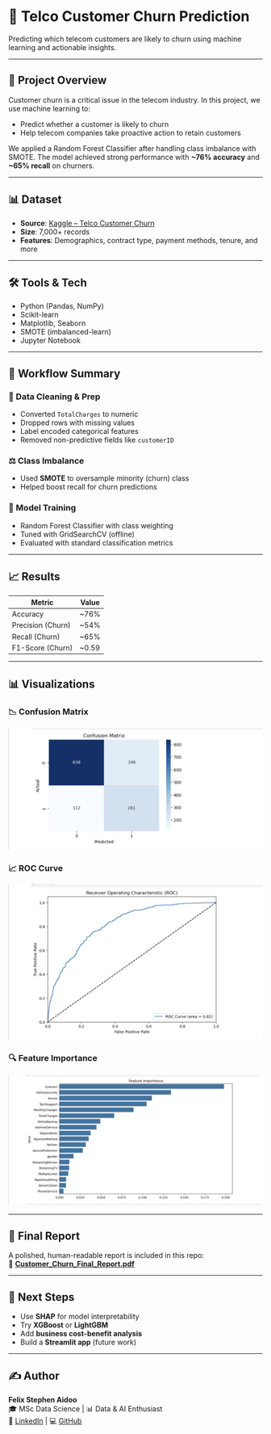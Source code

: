 # 🔁 Telco Customer Churn Prediction

Predicting which telecom customers are likely to churn using machine learning and actionable insights.

---

## 📌 Project Overview

Customer churn is a critical issue in the telecom industry. In this project, we use machine learning to:

- Predict whether a customer is likely to churn
- Help telecom companies take proactive action to retain customers

We applied a Random Forest Classifier after handling class imbalance with SMOTE. The model achieved strong performance with **~76% accuracy** and **~65% recall** on churners.

---

## 📊 Dataset

- **Source**: [Kaggle – Telco Customer Churn](https://www.kaggle.com/datasets/blastchar/telco-customer-churn)
- **Size**: 7,000+ records
- **Features**: Demographics, contract type, payment methods, tenure, and more

---

## 🛠️ Tools & Tech

- Python (Pandas, NumPy)
- Scikit-learn
- Matplotlib, Seaborn
- SMOTE (imbalanced-learn)
- Jupyter Notebook

---

## 🔬 Workflow Summary

### 🧹 Data Cleaning & Prep
- Converted `TotalCharges` to numeric
- Dropped rows with missing values
- Label encoded categorical features
- Removed non-predictive fields like `customerID`

### ⚖️ Class Imbalance
- Used **SMOTE** to oversample minority (churn) class
- Helped boost recall for churn predictions

### 🤖 Model Training
- Random Forest Classifier with class weighting
- Tuned with GridSearchCV (offline)
- Evaluated with standard classification metrics

---

## 📈 Results

| Metric             | Value     |
|--------------------|-----------|
| Accuracy           | ~76%      |
| Precision (Churn)  | ~54%      |
| Recall (Churn)     | ~65%      |
| F1-Score (Churn)   | ~0.59     |

---

## 📊 Visualizations

### 📉 Confusion Matrix  
![Confusion Matrix](images/confusion_matrix.png)

### 📈 ROC Curve  
![ROC Curve](images/roc_curve.png)


### 🔍 Feature Importance  
![Feature Importance](images/feature_importance.png)

---

## 📄 Final Report

A polished, human-readable report is included in this repo:  
📎 **[Customer_Churn_Final_Report.pdf](Customer_Churn_Final_Report.pdf)**

---

## 🔮 Next Steps

- Use **SHAP** for model interpretability
- Try **XGBoost** or **LightGBM**
- Add **business cost-benefit analysis**
- Build a **Streamlit app** (future work)

---

## ✍️ Author

**Felix Stephen Aidoo**  
🎓 MSc Data Science | 📊 Data & AI Enthusiast  
🔗 [LinkedIn](linkedin.com/in/felix-s-aidoo) | 💻 [GitHub](https://github.com/YOUR_USERNAME)
